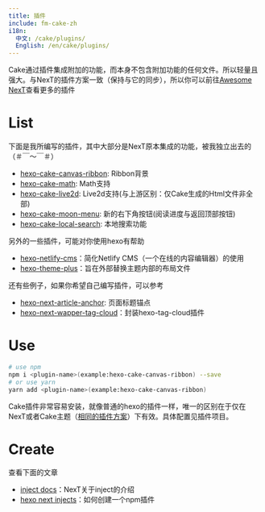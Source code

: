```yaml
---
title: 插件
include: fm-cake-zh
i18n:
  中文: /cake/plugins/
  English: /en/cake/plugins/
---
```


Cake通过插件集成附加的功能，而本身不包含附加功能的任何文件。所以轻量且强大。与NexT的插件方案一致（保持与它的同步），所以你可以前往[Awesome NexT](https://github.com/theme-next/awesome-next)查看更多的插件

# List

下面是我所编写的插件，其中大部分是NexT原本集成的功能，被我独立出去的（＃￣～￣＃）

- [hexo-cake-canvas-ribbon](https://github.com/jiangtj-lab/hexo-cake-canvas-ribbon): Ribbon背景
- [hexo-cake-math](https://github.com/jiangtj-lab/hexo-cake-math): Math支持
- [hexo-cake-live2d](https://github.com/jiangtj-lab/hexo-cake-live2d): Live2d支持(与上游区别：仅Cake生成的Html文件非全部)
- [hexo-cake-moon-menu](https://github.com/jiangtj-lab/hexo-cake-moon-menu): 新的右下角按钮(阅读进度与返回顶部按钮)
- [hexo-cake-local-search](https://github.com/jiangtj-lab/hexo-cake-local-search): 本地搜索功能

另外的一些插件，可能对你使用hexo有帮助
- [hexo-netlify-cms](https://github.com/jiangtj/hexo-netlify-cms)：简化Netlify CMS（一个在线的内容编辑器）的使用
- [hexo-theme-plus](https://github.com/jiangtj/hexo-theme-plus)：旨在外部替换主题内部的布局文件

还有些例子，如果你希望自己编写插件，可以参考
- [hexo-next-article-anchor](https://github.com/jiangtj-lab/hexo-next-article-anchor): 页面标题锚点
- [hexo-next-wapper-tag-cloud](https://github.com/jiangtj-lab/hexo-next-wapper-tag-cloud)：封装hexo-tag-cloud插件

# Use

```bash
# use npm
npm i <plugin-name>(example:hexo-cake-canvas-ribbon) --save
# or use yarn
yarn add <plugin-name>(example:hexo-cake-canvas-ribbon)
```

Cake插件非常容易安装，就像普通的hexo的插件一样，唯一的区别在于仅在NexT或者Cake主题（[相同的插件方案](/cake/cubes)）下有效。具体配置见插件项目。

# Create

查看下面的文章
- [inject docs](https://theme-next.org/docs/advanced-settings#Injects)：NexT关于inject的介绍
- [hexo next injects](https://www.dnocm.com/articles/beechnut/hexo-next-injects/)：如何创建一个npm插件
